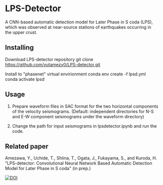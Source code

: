 # LPS-Detector
A CNN-based automatic detection model for Later Phase in S coda (LPS), which was observed at near-source stations of earthquakes occurring in the upper crust.  
## Installing
Download LPS-detector repository
git clone https://github.com/yutamezy0/LPS-detector.git

Install to "phasenet" virtual envirionment
conda env create -f lpsd.yml
conda activate lpsd

## Usage
1. Prepare waveform files in SAC format for the two horizontal components of the velocity seismograms.
(Default: independent directories for N-S and E-W component seismograms under the waveform directory)

2. Change the path for input seismograms in lpsdetector.ipynb and run the code.

## Related paper
Amezawa, Y., Uchide, T., Shiina, T., Ogata, J., Fukayama, S., and Kuroda, H. "LPS-detector: Convolutional Neural Network Based Automatic Detection Model for Later Phase in S coda" (in prep.)

[![DOI](https://zenodo.org/badge/{github_id}.svg)](https://zenodo.org/badge/latestdoi/{github_id})
